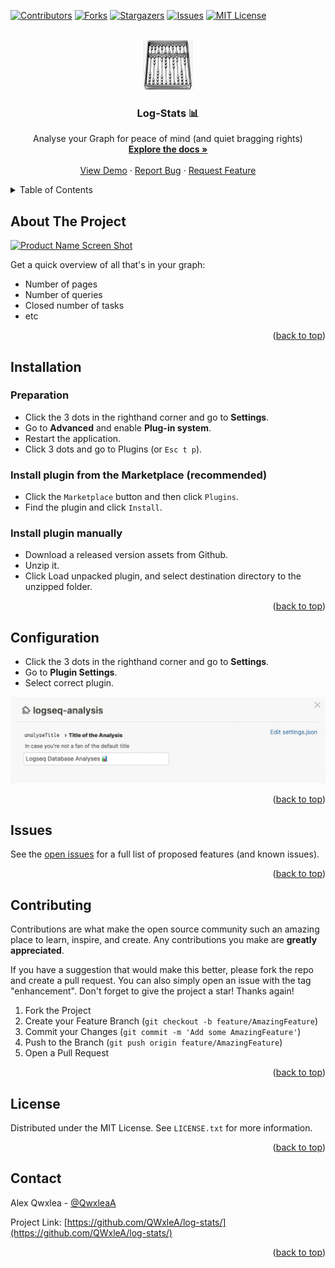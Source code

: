 <div id="top"></div>
<!--
*** Thanks for checking out the log-stats. If you have a suggestion
*** that would make this better, please fork the repo and create a pull request
*** or simply open an issue with the tag "enhancement".
*** Don't forget to give the project a star!
*** Thanks again! Now go create something AMAZING! :D
-->



<!-- PROJECT SHIELDS -->
<!--
*** I'm using markdown "reference style" links for readability.
*** Reference links are enclosed in brackets [ ] instead of parentheses ( ).
*** See the bottom of this document for the declaration of the reference variables
*** for contributors-url, forks-url, etc. This is an optional, concise syntax you may use.
*** https://www.markdownguide.org/basic-syntax/#reference-style-links
-->
[![Contributors][contributors-shield]][contributors-url]
[![Forks][forks-shield]][forks-url]
[![Stargazers][stars-shield]][stars-url]
[![Issues][issues-shield]][issues-url]
[![MIT License][license-shield]][license-url]


<!-- PROJECT LOGO -->
<br />
<div align="center">
  <a href="https://github.com/QWxleA/log-stats">
    <img src="./images/icon.png" alt="Logo" width="80" height="80">
  </a>

  <h3 align="center">Log-Stats 📊</h3>

  <p align="center">
    Analyse your Graph for peace of mind (and quiet bragging rights)
    <br />
    <a href="https://github.com/QWxleA/log-stats"><strong>Explore the docs »</strong></a>
    <br />
    <br />
    <a href="https://github.com/QWxleA/log-stats">View Demo</a>
    ·
    <a href="https://github.com/QWxleA/log-stats/issues">Report Bug</a>
    ·
    <a href="https://github.com/QWxleA/log-stats/issues">Request Feature</a>
  </p>
</div>



<!-- TABLE OF CONTENTS -->
<details>
  <summary>Table of Contents</summary>
  <ol>
    <li><a href="#about-the-project">About The Project</a></li>
    <li><a href="#installation">Installation</a></li>
    <li><a href="#configuration">Configuration</a></li>
    <li><a href="#issues">Issues</a></li>
    <li><a href="#contributing">Contributing</a></li>
    <li><a href="#license">License</a></li>
    <li><a href="#contact">Contact</a></li>
    <li><a href="#acknowledgments">Acknowledgments</a></li>
  </ol>
</details>


<!-- ABOUT THE PROJECT -->
## About The Project

[![Product Name Screen Shot][product-screenshot]](https://github.com/QWxleA/log-stats/)


Get a quick overview of all that's in your graph:

- Number of pages
- Number of queries
- Closed number of tasks
- etc

<p align="right">(<a href="#top">back to top</a>)</p>


<!-- GETTING STARTED -->

## Installation

### Preparation

- Click the 3 dots in the righthand corner and go to **Settings**.
- Go to **Advanced** and enable **Plug-in system**.
- Restart the application.
- Click 3 dots and go to Plugins (or `Esc t p`).

### Install plugin from the Marketplace (recommended) 

- Click the `Marketplace` button and then click `Plugins`.
- Find the plugin and click `Install`.

### Install plugin manually

- Download a released version assets from Github.
- Unzip it.
- Click Load unpacked plugin, and select destination directory to the unzipped folder.



<p align="right">(<a href="#top">back to top</a>)</p>



<!-- Configuration -->
## Configuration

- Click the 3 dots in the righthand corner and go to **Settings**.
- Go to **Plugin Settings**.
- Select correct plugin.

[![Configuration screen][configuration-screenshot]](##configuration)

<p align="right">(<a href="#top">back to top</a>)</p>


## Issues

See the [open issues](https://github.com/QWxleA/log-stats/issues) for a full list of proposed features (and known issues).

<p align="right">(<a href="#top">back to top</a>)</p>



<!-- CONTRIBUTING -->
## Contributing

Contributions are what make the open source community such an amazing place to learn, inspire, and create. Any contributions you make are **greatly appreciated**.

If you have a suggestion that would make this better, please fork the repo and create a pull request. You can also simply open an issue with the tag "enhancement".
Don't forget to give the project a star! Thanks again!

1. Fork the Project
2. Create your Feature Branch (`git checkout -b feature/AmazingFeature`)
3. Commit your Changes (`git commit -m 'Add some AmazingFeature'`)
4. Push to the Branch (`git push origin feature/AmazingFeature`)
5. Open a Pull Request

<p align="right">(<a href="#top">back to top</a>)</p>



<!-- LICENSE -->
## License

Distributed under the MIT License. See `LICENSE.txt` for more information.

<p align="right">(<a href="#top">back to top</a>)</p>



<!-- CONTACT -->
## Contact

Alex Qwxlea - [@QwxleaA](https://twitter.com/QwxleaA) 

Project Link: [https://github.com/QWxleA/log-stats/](https://github.com/QWxleA/log-stats/)

<p align="right">(<a href="#top">back to top</a>)</p>



<!-- MARKDOWN LINKS & IMAGES -->
<!-- https://www.markdownguide.org/basic-syntax/#reference-style-links -->
[contributors-shield]: https://img.shields.io/github/contributors/QWxleA/log-stats.svg?style=for-the-badge
[contributors-url]: https://github.com/QWxleA/log-stats/graphs/contributors
[forks-shield]: https://img.shields.io/github/forks/QWxleA/log-stats.svg?style=for-the-badge
[forks-url]: https://github.com/QWxleA/log-stats/network/members
[stars-shield]: https://img.shields.io/github/stars/QWxleA/log-stats.svg?style=for-the-badge
[stars-url]: https://github.com/QWxleA/log-stats/stargazers
[issues-shield]: https://img.shields.io/github/issues/QWxleA/log-stats.svg?style=for-the-badge
[issues-url]: https://github.com/QWxleA/log-stats/issues
[license-shield]: https://img.shields.io/github/license/QWxleA/log-stats.svg?style=for-the-badge
[license-url]: https://github.com/QWxleA/log-stats/blob/master/LICENSE.txt
[product-screenshot]: ./images/screenshot.gif
[configuration-screenshot]: ./images/configuration.png

